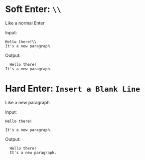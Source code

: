 # Soft Enter: ```\\```
  Like a normal Enter
  
  Input:
  ```
  Hello there!\\
  It's a new paragraph.
  ```
  Output: 
  ```
    Hello there!
  It's a new paragraph.
  ```
  
# Hard Enter: ```Insert a Blank Line```
  Like a new paragraph
  
  Input:
  ```
  Hello there!
 
  It's a new paragraph.
  ```
  Output: 
  ```
    Hello there!
    It's a new paragraph.
  ```
